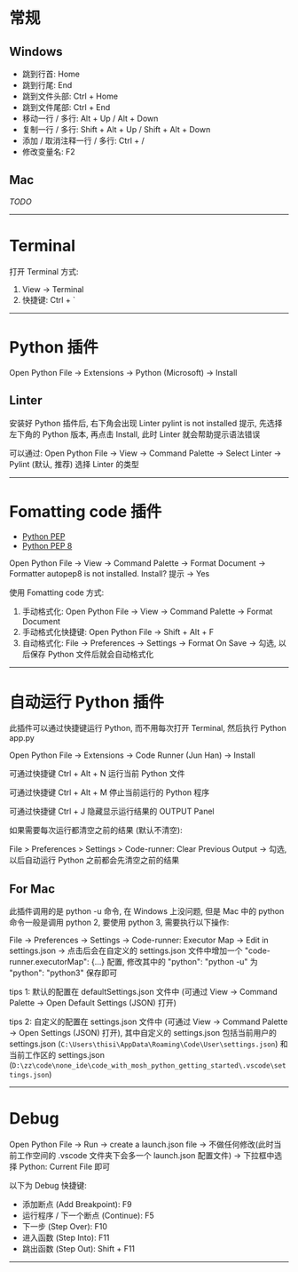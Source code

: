 
# 常规

## Windows

- 跳到行首: Home
- 跳到行尾: End
- 跳到文件头部: Ctrl + Home
- 跳到文件尾部: Ctrl + End
- 移动一行 / 多行: Alt + Up / Alt + Down
- 复制一行 / 多行: Shift + Alt + Up / Shift + Alt + Down
- 添加 / 取消注释一行 / 多行: Ctrl + /
- 修改变量名: F2

## Mac

_TODO_

---

# Terminal

打开 Terminal 方式:

1. View -> Terminal
2. 快捷键: Ctrl + `

---

# Python 插件

Open Python File -> Extensions -> Python (Microsoft) -> Install

## Linter

安装好 Python 插件后, 右下角会出现 Linter pylint is not installed 提示, 先选择左下角的 Python 版本, 再点击 Install, 此时 Linter 就会帮助提示语法错误

可以通过: Open Python File -> View -> Command Palette -> Select Linter -> Pylint (默认, 推荐) 选择 Linter 的类型

---

# Fomatting code 插件

- [Python PEP](https://www.python.org/dev/peps/)
- [Python PEP 8](https://www.python.org/dev/peps/pep-0008/)

Open Python File -> View -> Command Palette -> Format Document -> Formatter autopep8 is not installed. Install? 提示 -> Yes

使用 Fomatting code 方式:

1. 手动格式化: Open Python File -> View -> Command Palette -> Format Document
2. 手动格式化快捷键: Open Python File -> Shift + Alt + F
3. 自动格式化: File -> Preferences -> Settings -> Format On Save -> 勾选, 以后保存 Python 文件后就会自动格式化

---

# 自动运行 Python 插件

此插件可以通过快捷键运行 Python, 而不用每次打开 Terminal, 然后执行 Python app.py

Open Python File -> Extensions -> Code Runner (Jun Han) -> Install

可通过快捷键 Ctrl + Alt + N 运行当前 Python 文件

可通过快捷键 Ctrl + Alt + M 停止当前运行的 Python 程序

可通过快捷键 Ctrl + J 隐藏显示运行结果的 OUTPUT Panel

如果需要每次运行都清空之前的结果 (默认不清空):

File > Preferences > Settings > Code-runner: Clear Previous Output -> 勾选, 以后自动运行 Python 之前都会先清空之前的结果

## For Mac

此插件调用的是 python -u 命令, 在 Windows 上没问题, 但是 Mac 中的 python 命令一般是调用 python 2, 要使用 python 3, 需要执行以下操作:

File -> Preferences -> Settings -> Code-runner: Executor Map -> Edit in settings.json -> 点击后会在自定义的 settings.json 文件中增加一个 "code-runner.executorMap": {...} 配置, 修改其中的 "python": "python -u" 为 "python": "python3" 保存即可

tips 1: 默认的配置在 defaultSettings.json 文件中 (可通过 View -> Command Palette -> Open Default Settings (JSON) 打开)

tips 2: 自定义的配置在 settings.json 文件中 (可通过 View -> Command Palette -> Open Settings (JSON) 打开), 其中自定义的 settings.json 包括当前用户的 settings.json (`C:\Users\thisi\AppData\Roaming\Code\User\settings.json`) 和当前工作区的 settings.json (`D:\zz\code\none_ide\code_with_mosh_python_getting_started\.vscode\settings.json`)

---

# Debug

Open Python File -> Run -> create a launch.json file -> 不做任何修改(此时当前工作空间的 .vscode 文件夹下会多一个 launch.json 配置文件) -> 下拉框中选择 Python: Current File 即可

以下为 Debug 快捷键:
- 添加断点 (Add Breakpoint): F9
- 运行程序 / 下一个断点 (Continue): F5
- 下一步 (Step Over): F10
- 进入函数 (Step Into): F11
- 跳出函数 (Step Out): Shift + F11

---
